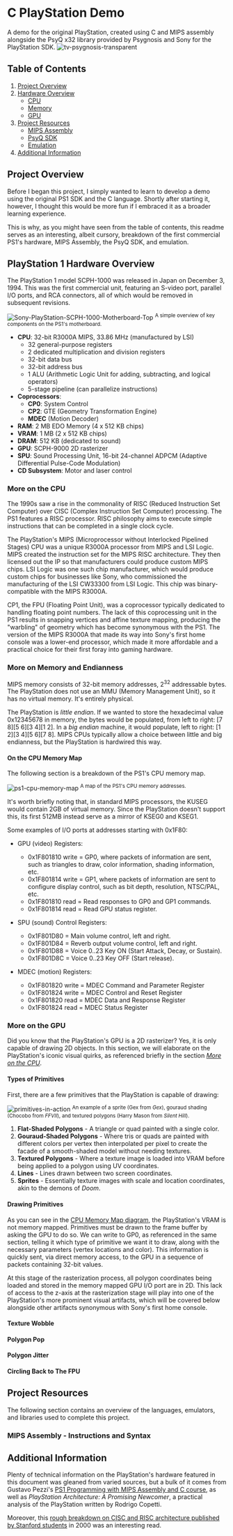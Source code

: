 # C PlayStation Demo

A demo for the original PlayStation, created using C and MIPS assembly alongside the PsyQ x32 library provided by Psygnosis and Sony for the PlayStation SDK.
![tv-psygnosis-transparent](https://github.com/user-attachments/assets/f6f99b48-7f5e-472f-859b-5e51af403cf0)

## Table of Contents
1. [Project Overview](#project-overview)
2. [Hardware Overview](#playstation-1-hardware-overview)
   - [CPU](#more-on-the-cpu)
   - [Memory](#more-on-memory-and-endianness)
   - [GPU](#more-on-the-gpu)
4. [Project Resources](#project-resources)
   - [MIPS Assembly](#mips-assembly---instructions-and-syntax)
   - [PsyQ SDK](#psyq-sdk)
   - [Emulation](#emulation)
5. [Additional Information](#additional-information)

## Project Overview
Before I began this project, I simply wanted to learn to develop a demo using the original PS1 SDK and the C language. Shortly after starting it, however, I thought this would be more fun if I embraced it as a broader learning experience.

This is why, as you might have seen from the table of contents, this readme serves as an interesting, albeit cursory, breakdown of the first commercial PS1's hardware, MIPS Assembly, the PsyQ SDK, and emulation.

## PlayStation 1 Hardware Overview
The PlayStation 1 model SCPH-1000 was released in Japan on December 3, 1994. This was the first commercial unit, featuring an S-video port, parallel I/O ports, and RCA connectors, all of which would be removed in subsequent revisions.

![Sony-PlayStation-SCPH-1000-Motherboard-Top](https://github.com/user-attachments/assets/8cb815a8-15d8-4397-beae-d0bf6497feb8)
<sup>A simple overview of key components on the PS1's motherboard.</sup>

- **CPU**: 32-bit R3000A MIPS, 33.86 MHz (manufactured by LSI)
  - 32 general-purpose registers
  - 2 dedicated multiplication and division registers
  - 32-bit data bus
  - 32-bit address bus
  - 1 ALU (Arithmetic Logic Unit for adding, subtracting, and logical operators)
  - 5-stage pipeline (can parallelize instructions)
- **Coprocessors**:
  - **CP0**: System Control
  - **CP2**: GTE (Geometry Transformation Engine)
  - **MDEC** (Motion Decoder)
- **RAM**: 2 MB EDO Memory (4 x 512 KB chips)
- **VRAM**: 1 MB (2 x 512 KB chips)
- **DRAM**: 512 KB (dedicated to sound)
- **GPU**: SCPH-9000 2D rasterizer
- **SPU**: Sound Processing Unit, 16-bit 24-channel ADPCM (Adaptive Differential Pulse-Code Modulation)
- **CD Subsystem**: Motor and laser control

### More on the CPU
The 1990s saw a rise in the commonality of RISC (Reduced Instruction Set Computer) over CISC (Complex Instruction Set Computer) processing. The PS1 features a RISC processor. RISC philosophy aims to execute simple instructions that can be completed in a single clock cycle.

The PlayStation's MIPS (Microprocessor without Interlocked Pipelined Stages) CPU was a unique R3000A processor from MIPS and LSI Logic. MIPS created the instruction set for the MIPS RISC architecture. They then licensed out the IP so that manufacturers could produce custom MIPS chips. LSI Logic was one such chip manufacturer, which would produce custom chips for businesses like Sony, who commissioned the manufacturing of the LSI CW33300 from LSI Logic. This chip was binary-compatible with the MIPS R3000A.

CP1, the FPU (Floating Point Unit), was a coprocessor typically dedicated to handling floating point numbers. The lack of this coprocessing unit in the PS1 results in snapping vertices and affine texture mapping, producing the "warbling" of geometry which has become synonymous with the PS1. The version of the MIPS R3000A that made its way into Sony's first home console was a lower-end processor, which made it more affordable and a practical choice for their first foray into gaming hardware.

### More on Memory and Endianness
MIPS memory consists of 32-bit memory addresses, 2<sup>32</sup> addressable bytes. The PlayStation does not use an MMU (Memory Management Unit), so it has no virtual memory. It's entirely physical.

The PlayStation is *little endian*. If we wanted to store the hexadecimal value 0x12345678 in memory, the bytes would be populated, from left to right: [7 8][5 6][3 4][1 2]. In a *big endian* machine, it would populate, left to right: [1 2][3 4][5 6][7 8]. MIPS CPUs typically allow a choice between little and big endianness, but the PlayStation is hardwired this way.

#### On the CPU Memory Map
The following section is a breakdown of the PS1's CPU memory map.

![ps1-cpu-memory-map](https://github.com/user-attachments/assets/a929df05-9dd3-455b-86f9-7680de79e85b)
<sup>A map of the PS1's CPU memory addresses.</sup>

It's worth briefly noting that, in standard MIPS processors, the KUSEG would contain 2GB of virtual memory. Since the PlayStation doesn't support this, its first 512MB instead serve as a mirror of KSEG0 and KSEG1.

Some examples of I/O ports at addresses starting with 0x1F80:

- GPU (video) Registers:
  - 0x1F801810 write = GP0, where packets of information are sent, such as triangles to draw, color information, shading information, etc.
  - 0x1F801814 write = GP1, where packets of information are sent to configure display control, such as bit depth, resolution, NTSC/PAL, etc.
  - 0x1F801810 read = Read responses to GP0 and GP1 commands.
  - 0x1F801814 read = Read GPU status register.

- SPU (sound) Control Registers:
  - 0x1F801D80 = Main volume control, left and right.
  - 0x1F801D84 = Reverb output volume control, left and right.
  - 0x1F801D88 = Voice 0..23 Key ON (Start Attack, Decay, or Sustain).
  - 0x1F801D8C = Voice 0..23 Key OFF (Start release).

- MDEC (motion) Registers:
  - 0x1F801820 write = MDEC Command and Parameter Register
  - 0x1F801824 write = MDEC Control and Reset Register
  - 0x1F801820 read = MDEC Data and Response Register
  - 0x1F801824 read = MDEC Status Register

### More on the GPU
Did you know that the PlayStation's GPU is a 2D rasterizer? Yes, it is only capable of drawing 2D objects. In this section, we will elaborate on the PlayStation's iconic visual quirks, as referenced briefly in the section [*More on the CPU*](#more-on-the-cpu).

#### Types of Primitives
First, there are a few primitives that the PlayStation is capable of drawing:

![primitives-in-action](https://github.com/user-attachments/assets/7bd9b31f-1cfc-4711-a774-b4ac3b7c02ea)
<sup>An example of a sprite (Gex from *Gex*), gouraud shading (Chocobo from *FFVII*), and textured polygons (Harry Mason from *Silent Hill*).</sup>

1. **Flat-Shaded Polygons** - A triangle or quad painted with a single color.
2. **Gouraud-Shaded Polygons** - Where tris or quads are painted with different colors per vertex then interpolated per pixel to create the facade of a smooth-shaded model without needing textures.
3. **Textured Polygons** - Where a texture image is loaded into VRAM before being applied to a polygon using UV coordinates.
4. **Lines** - Lines drawn between two screen coordinates.
5. **Sprites** - Essentially texture images with scale and location coordinates, akin to the demons of *Doom*.

#### Drawing Primitives
As you can see in the [CPU Memory Map diagram](#on-the-cpu-memory-map), the PlayStation's VRAM is not memory mapped. Primitives must be drawn to the frame buffer by asking the GPU to do so. We can write to GP0, as referenced in the same section, telling it which type of primitive we want it to draw, along with the necessary parameters (vertex locations and color). This information is quickly sent, via direct memory access, to the GPU in a sequence of packets containing 32-bit values.

At this stage of the rasterization process, all polygon coordinates being loaded and stored in the memory mapped GPU I/O port are in 2D. This lack of access to the z-axis at the rasterization stage will play into one of the PlayStation's more prominent visual artifacts, which will be covered below alongside other artifacts synonymous with Sony's first home console.

#### Texture Wobble

#### Polygon Pop

#### Polygon Jitter

#### Circling Back to The FPU

## Project Resources
The following section contains an overview of the languages, emulators, and libraries used to complete this project.

### MIPS Assembly - Instructions and Syntax
<!-- COMMENTED OUT UNTIL FINISHED . . .
### PsyQ SDK
![psyq](https://github.com/Nico-Posateri/c-playstation-demo/assets/141705409/be5f2348-d887-42e2-ba3e-0b204459d29e)
### Emulation
-->

## Additional Information
Plenty of technical information on the PlayStation's hardware featured in this document was gleaned from varied sources, but a bulk of it comes from Gustavo Pezzi's [PS1 Programming with MIPS Assembly and C course](https://pikuma.com/courses/ps1-programming-mips-assembly-language), as well as *PlayStation Architecture: A Promising Newcomer*, a practical analysis of the PlayStation written by Rodrigo Copetti.

Moreover, this [rough breakdown on CISC and RISC architecture published by Stanford students](https://cs.stanford.edu/people/eroberts/courses/soco/projects/risc/risccisc/) in 2000 was an interesting read.